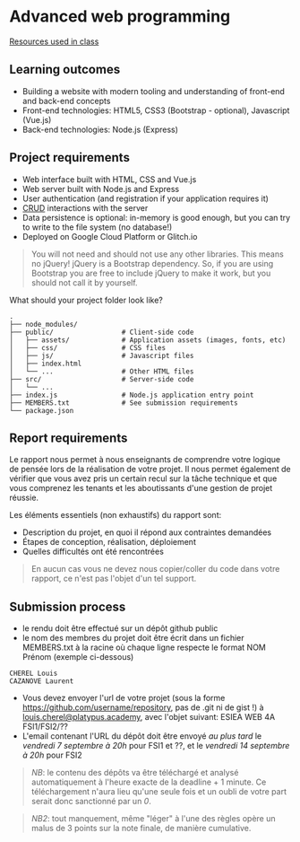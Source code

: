 # Advanced web programming

[Resources used in class](https://github.com/Musinux/links-about-web-programming)

## Learning outcomes

- Building a website with modern tooling and understanding of front-end and back-end concepts
- Front-end technologies: HTML5, CSS3 (Bootstrap - optional), Javascript (Vue.js)
- Back-end technologies: Node.js (Express)

## Project requirements

- Web interface built with HTML, CSS and Vue.js
- Web server built with Node.js and Express
- User authentication (and registration if your application requires it)
- [CRUD](https://en.wikipedia.org/wiki/Create,_read,_update_and_delete) interactions with the server
- Data persistence is optional: in-memory is good enough, but you can try to write to the file system (no database!)
- Deployed on Google Cloud Platform or Glitch.io

> You will not need and should not use any other libraries. This means no jQuery!
> jQuery is a Bootstrap dependency. So, if you are using Bootstrap you are free to include jQuery to make it work, but you should not call it by yourself.


What should your project folder look like?

    .
    ├── node_modules/           
    ├── public/                 # Client-side code
    │   ├── assets/             # Application assets (images, fonts, etc)
    │   ├── css/                # CSS files
    │   ├── js/                 # Javascript files
    │   ├── index.html
    │   └── ...                 # Other HTML files
    ├── src/                    # Server-side code
    │   └── ...                 
    ├── index.js                # Node.js application entry point
    ├── MEMBERS.txt             # See submission requirements
    └── package.json

## Report requirements

Le rapport nous permet à nous enseignants de comprendre votre logique de pensée lors de la réalisation de votre projet. Il nous permet également de vérifier que vous avez pris un certain recul sur la tâche technique et que vous comprenez les tenants et les aboutissants d'une gestion de projet réussie.

Les éléments essentiels (non exhaustifs) du rapport sont:
- Description du projet, en quoi il répond aux contraintes demandées
- Étapes de conception, réalisation, déploiement
- Quelles difficultés ont été rencontrées

>En aucun cas vous ne devez nous copier/coller du code dans votre rapport, ce n'est pas l'objet d'un tel support.

## Submission process

- le rendu doit être effectué sur un dépôt github public
- le nom des membres du projet doit être écrit dans un fichier MEMBERS.txt à la racine où chaque ligne respecte le format NOM Prénom (exemple ci-dessous)
```
CHEREL Louis
CAZANOVE Laurent
```
- Vous devez envoyer l'url de votre projet (sous la forme https://github.com/username/repository, pas de .git ni de gist !) à louis.cherel@platypus.academy, avec l'objet suivant: ESIEA WEB 4A FSI1/FSI2/??
- L'email contenant l'URL du dépôt doit être envoyé *au plus tard* le *vendredi 7 septembre à 20h* pour FSI1 et ??, et le *vendredi 14 septembre à 20h* pour FSI2

>*NB*: le contenu des dépôts va être téléchargé et analysé automatiquement à l'heure exacte de la deadline + 1 minute. Ce téléchargement n'aura lieu qu'une seule fois et un oubli de votre part serait donc sanctionné par un *0*.

>*NB2*: tout manquement, même "léger" à l'une des règles opère un malus de 3 points sur la note finale, de manière cumulative.
